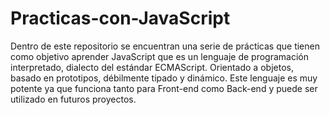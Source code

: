 # Practicas-con-JavaScript

Dentro de este repositorio se encuentran una serie de prácticas que tienen como objetivo aprender  JavaScript que es un lenguaje de programación interpretado, dialecto del estándar ECMAScript. Orientado a objetos, basado en prototipos, débilmente tipado y dinámico.
Este lenguaje es muy potente ya que funciona tanto para Front-end como Back-end y puede ser utilizado en futuros proyectos.
